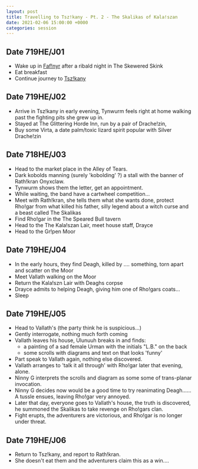 ```yaml
---
layout: post
title: Travelling to Tsz!kany - Pt. 2 - The Skalikas of Kala!szan
date: 2021-02-06 15:00:00 +0000
categories: session
---
```


## Date 719HE/J01

- Wake up in [Faf!nyr](/places/fafnyr) after a ribald night in The Skewered
  Skink
- Eat breakfast
- Continue journey to [Tsz!kany](/places/tszkany)

## Date 719HE/J02

- Arrive in Tsz!kany in early evening, Tynwurm feels right at home walking past
  the fighting pits she grew up in.
- Stayed at The Glittering Horde Inn, run by a pair of Drache!zin,
- Buy some Virta, a date palm/toxic lizard spirit popular with Silver Drache!zin

## Date 718HE/J03

- Head to the market place in the Alley of Tears.
- Dark kobolds manning (surely 'kobolding' ?) a stall with the banner of
  Rath!kran Onyxclaw.
- Tynwurm shows them the letter, get an appointment.
- While waiting, the band have a cartwheel competition...
- Meet with Rath!kran, she tells them what she wants done, protect Rho!gar from
  what killed his father, silly legend about a witch curse and a beast called
  The Skalikas
- Find Rho!gar in the The Speared Bull tavern
- Head to the The Kala!szan Lair, meet house staff, Drayce
- Head to the Gr!pen Moor

## Date 719HE/J04

- In the early hours, they find Deagh, killed by .... something, torn apart and
  scatter on the Moor
- Meet Vallath walking on the Moor
- Return the Kala!szn Lair with Deaghs corpse
- Drayce admits to helping Deagh, giving him one of Rho!gars coats...
- Sleep

## Date 719HE/J05

- Head to Vallath's (the party think he is suspicious...)
- Gently interrogate, nothing much forth coming
- Vallath leaves his house, Ulunuuh breaks in and finds:
  - a painting of a sad female Urman with the initials "L.B." on the back
  - some scrolls with diagrams and text on that looks 'funny'
- Part speak to Vallath again, nothing else discovered.
- Vallath arranges to 'talk it all through' with Rho!gar later that evening,
  alone.
- Ninny G interprets the scrolls and diagram as some some of trans-planar
  invocation.
- Ninny G decides now would be a good time to try reanimating Deagh...... A
  tussle ensues, leaving Rho!gar very annoyed.
- Later that day, everyone goes to Vallath's house, the truth is discovered, he
  summoned the Skalikas to take revenge on Rho!gars clan.
- Fight erupts, the adventurers are victorious, and Rho!gar is no longer under
  threat.

## Date 719HE/J06

- Return to Tsz!kany, and report to Rath!kran.
- She doesn't eat them and the adventurers claim this as a win....
